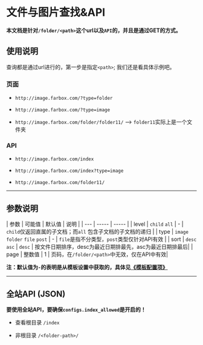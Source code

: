 # 文件与图片查找&API

**本文档是针对`/folder/<path>`这个url以及`API`的，并且是通过GET的方式。**

## 使用说明

查询都是通过url进行的，第一步是指定`<path>`; 我们还是看具体示例吧。

### 页面

- `http://image.farbox.com/?type=folder`

- `http://image.farbox.com/?type=image`

- `http://image.farbox.com/folder/folder11/` --> `folder11`实际上是一个文件夹


### API

- `http://image.farbox.com/index`

- `http://image.farbox.com/index?type=image`

- `http://image.farbox.com/folder11/`

- - - - - - - - - - 

## 参数说明

| 参数 | 可能值 | 默认值 | 说明 | 
| --- | ----- | ----- |
| level | `child` `all` | - | `child`仅返回直属的子文档；而`all` 包含子文档的子文档的递归 |
| type | `image` `folder` `file` `post` | - | `file`是指不分类型，`post`类型仅针对API有效 |
| sort | `desc` `asc` | `desc` | 按文件日期排序，desc为最近日期排最先，asc为最近日期排最后|
| page | 整数值 | 1 | 页码，在`/folder/<path>`中无效，仅在API中有效|

**注：默认值为`-`的表明是从模板设置中获取的，具体见[《模板配置项》](/p)**

- - - - - - - - - - 

## 全站API (JSON)

**要使用全站API，要确保`configs.index_allowed`是开启的！**

- 查看根目录 `/index`

- 非根目录 `/<folder-path>/`

